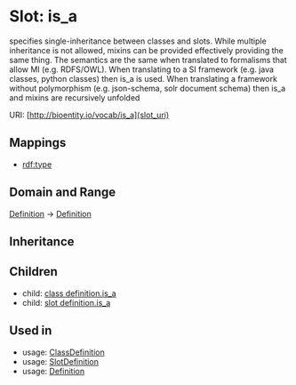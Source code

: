 # Slot: is_a


specifies single-inheritance between classes and slots. While multiple inheritance is not allowed, mixins can be provided effectively providing the same thing. The semantics are the same when translated to formalisms that allow MI (e.g. RDFS/OWL). When translating to a SI framework (e.g. java classes, python classes) then is_a is used. When translating a framework without polymorphism (e.g. json-schema, solr document schema) then is_a and mixins are recursively unfolded

URI: [http://bioentity.io/vocab/is_a](slot_uri)
## Mappings

 * [rdf:type](http://purl.obolibrary.org/obo/rdf_type)
## Domain and Range

[Definition](Definition.md) -> [Definition](Definition.md)
## Inheritance

## Children

 *  child: [class definition.is_a](class_definition_is_a.md)
 *  child: [slot definition.is_a](slot_definition_is_a.md)
## Used in

 *  usage: [ClassDefinition](ClassDefinition.md)
 *  usage: [SlotDefinition](SlotDefinition.md)
 *  usage: [Definition](Definition.md)
